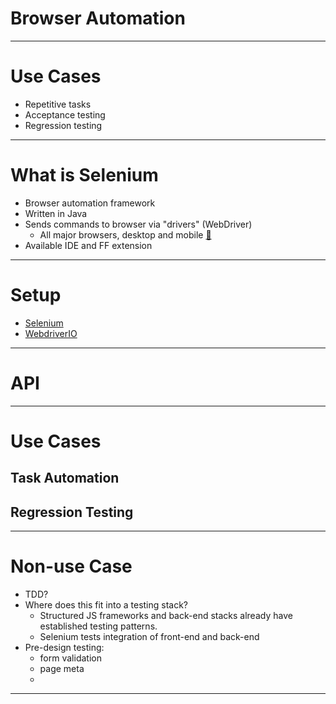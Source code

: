 # Browser Automation

---

# Use Cases

- Repetitive tasks
- Acceptance testing
- Regression testing

---

# What is Selenium

- Browser automation framework
- Written in Java
- Sends commands to browser via "drivers" (WebDriver)
    - All major browsers, desktop and mobile [🔗](https://www.browserstack.com/automate/capabilities)
- Available IDE and FF extension

---

# Setup

- [Selenium](http://www.seleniumhq.org/)
- [WebdriverIO](http://webdriver.io/)

---

# API


---

# Use Cases

## Task Automation

## Regression Testing

---

# Non-use Case

- TDD?
- Where does this fit into a testing stack?
  - Structured JS frameworks and back-end stacks already have established testing patterns.
  - Selenium tests integration of front-end and back-end
- Pre-design testing:
  - form validation
  - page meta
  -

---
